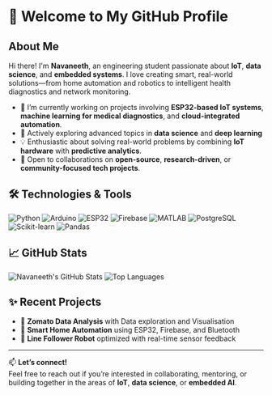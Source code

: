 
# 👋 Welcome to My GitHub Profile  

## About Me  
Hi there! I'm **Navaneeth**, an engineering student passionate about **IoT**, **data science**, and **embedded systems**. I love creating smart, real-world solutions—from home automation and robotics to intelligent health diagnostics and network monitoring.

- 🔭 I’m currently working on projects involving **ESP32-based IoT systems**, **machine learning for medical diagnostics**, and **cloud-integrated automation**.  
- 🌱 Actively exploring advanced topics in **data science** and **deep learning**
- 💡 Enthusiastic about solving real-world problems by combining **IoT hardware** with **predictive analytics**.  
- 🤝 Open to collaborations on **open-source**, **research-driven**, or **community-focused tech projects**.

## 🛠️ Technologies & Tools  
![Python](https://img.shields.io/badge/Python-3776AB?style=for-the-badge&logo=python&logoColor=white)
![Arduino](https://img.shields.io/badge/Arduino-00979D?style=for-the-badge&logo=arduino&logoColor=white)
![ESP32](https://img.shields.io/badge/ESP32-3C3C3C?style=for-the-badge&logo=espressif&logoColor=white)
![Firebase](https://img.shields.io/badge/Firebase-ffca28?style=for-the-badge&logo=firebase&logoColor=black)
![MATLAB](https://img.shields.io/badge/MATLAB-orange?style=for-the-badge&logo=mathworks)
![PostgreSQL](https://img.shields.io/badge/PostgreSQL-336791?style=for-the-badge&logo=postgresql&logoColor=white)
![Scikit-learn](https://img.shields.io/badge/scikit--learn-F7931E?style=for-the-badge&logo=scikit-learn&logoColor=white)
![Pandas](https://img.shields.io/badge/pandas-150458?style=for-the-badge&logo=pandas&logoColor=white)

## 📈 GitHub Stats  
![Navaneeth's GitHub Stats](https://github-readme-stats.vercel.app/api?username=navaneeth-m&show_icons=true&theme=radical)
![Top Languages](https://github-readme-stats.vercel.app/api/top-langs/?username=navaneeth-m&layout=compact&theme=radical)

## ✨ Recent Projects  
- 🧠 **Zomato Data Analysis** with Data exploration and Visualisation
- 🔌 **Smart Home Automation** using ESP32, Firebase, and Bluetooth  
- 🤖 **Line Follower Robot** optimized with real-time sensor feedback  

---

📫 **Let’s connect!**  
Feel free to reach out if you’re interested in collaborating, mentoring, or building together in the areas of **IoT**, **data science**, or **embedded AI**.
